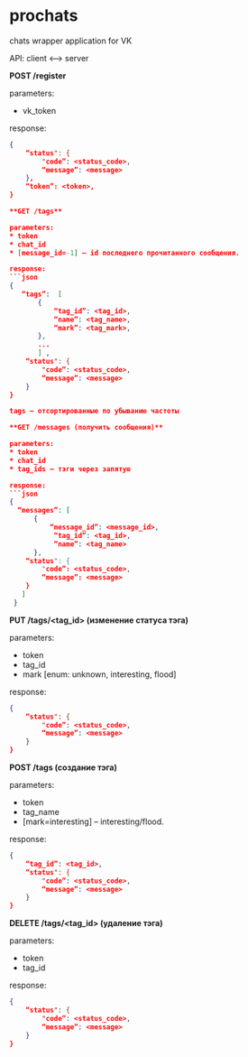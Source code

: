# prochats
chats wrapper application for VK

API: client <–> server

**POST /register**

parameters:
* vk_token

response:
```json
{
	“status": {
		"code”: <status_code>,
		“message”: <message>
	},
	“token”: <token>,
}

**GET /tags**

parameters:
* token
* chat_id
* [message_id=-1] – id последнего прочитанного сообщения.

response:  
```json
{  
   “tags”:  [  
       {  
           “tag_id”: <tag_id>,  
           “name”: <tag_name>,  
           “mark”: <tag_mark>,  
       },  
       ...  
       ] ,  
    “status": {  
        "code”: <status_code>,  
        “message”: <message>  
    }    
}  

tags – отсортированные по убыванию частоты

**GET /messages (получить сообщения)**

parameters:
* token
* chat_id
* tag_ids – тэги через запятую

response:
```json
{
  “messages”: [
      {
          “message_id”: <message_id>,
           “tag_id”: <tag_id>,
           “name”: <tag_name>
      },  
	“status": {
		"code”: <status_code>,
		“message”: <message>
	}
   ]
 }
```

**PUT /tags/<tag_id> (изменение статуса тэга)**

parameters:
* token
* tag_id
* mark [enum: unknown, interesting, flood]

response:
```json
{
	“status": {
		"code”: <status_code>,
		“message”: <message>
	}
}
```

**POST /tags (создание тэга)**

parameters:
* token
* tag_name
* [mark=interesting] – interesting/flood.

response:
```json
{
	“tag_id”: <tag_id>,
	“status": {
		"code”: <status_code>,
		“message”: <message>
	}
}
```

**DELETE /tags/<tag_id>  (удаление тэга)**

parameters:
* token
* tag_id

response:
```json
{
	“status": {
		"code”: <status_code>,
		“message”: <message>
	}
}
```
